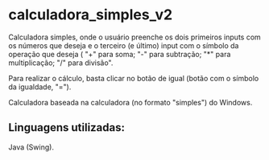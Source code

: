 # calculadora_simples_v2

Calculadora simples, onde o usuário preenche os dois primeiros inputs com os números que deseja e o terceiro (e último) input com o símbolo da operação que deseja ( "+" para soma; "-" para subtração; "*" para multiplicação; "/" para divisão".

Para realizar o cálculo, basta clicar no botão de igual (botão com o símbolo da igualdade, "=").

Calculadora baseada na calculadora (no formato "simples") do Windows.

## Linguagens utilizadas:
Java (Swing).
